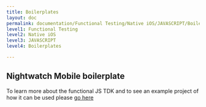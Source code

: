 ```yaml
---
title: Boilerplates
layout: doc
permalink: documentation/Functional Testing/Native iOS/JAVASCRIPT/Boilerplates
level1: Functional Testing
level2: Native iOS
level3: JAVASCRIPT
level4: Boilerplates

---
```

## Nightwatch Mobile boilerplate

To learn more about the functional JS TDK and to see an example project of how it can be used please [go here](https://github.com/TestArmada/boilerplate-nightwatch-mobile)

